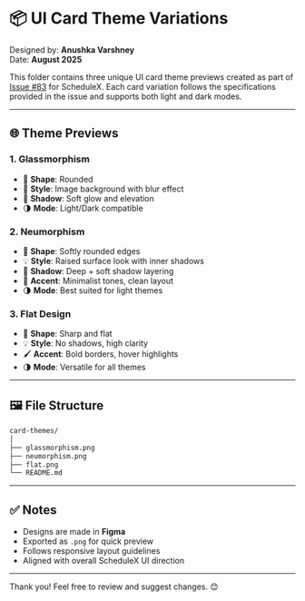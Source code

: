 # 📦 UI Card Theme Variations

Designed by: **Anushka Varshney**  
Date: **August 2025**

This folder contains three unique UI card theme previews created as part of [Issue #83](https://github.com/Loop-Hive/ScheduleX/issues/83) for ScheduleX. Each card variation follows the specifications provided in the issue and supports both light and dark modes.

---

## 🌐 Theme Previews

### 1. Glassmorphism
- 🔲 **Shape**: Rounded
- 🧊 **Style**: Image background with blur effect
- 🧥 **Shadow**: Soft glow and elevation
- 🌗 **Mode**: Light/Dark compatible

### 2. Neumorphism
- 🔲 **Shape**: Softly rounded edges
- 💡 **Style**: Raised surface look with inner shadows
- 🧥 **Shadow**: Deep + soft shadow layering
- 🎨 **Accent**: Minimalist tones, clean layout
- 🌗 **Mode**: Best suited for light themes

### 3. Flat Design
- 🔲 **Shape**: Sharp and flat
- 💡 **Style**: No shadows, high clarity
- 🖌️ **Accent**: Bold borders, hover highlights
- 🌗 **Mode**: Versatile for all themes

---

## 🖼️ File Structure

```bash
card-themes/
│
├── glassmorphism.png
├── neumorphism.png
├── flat.png
└── README.md
```

---

## ✅ Notes

- Designs are made in **Figma**
- Exported as `.png` for quick preview
- Follows responsive layout guidelines
- Aligned with overall ScheduleX UI direction

---

Thank you! Feel free to review and suggest changes. 😊
